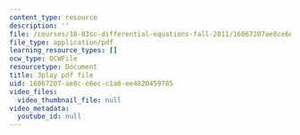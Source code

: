 ```yaml
---
content_type: resource
description: ''
file: /courses/18-03sc-differential-equations-fall-2011/16067207ae8ce6ecc1a6ee4820459785_Y9_zrupnz0Q.pdf
file_type: application/pdf
learning_resource_types: []
ocw_type: OCWFile
resourcetype: Document
title: 3play pdf file
uid: 16067207-ae8c-e6ec-c1a6-ee4820459785
video_files:
  video_thumbnail_file: null
video_metadata:
  youtube_id: null
---
```

